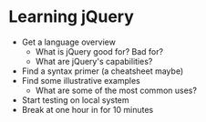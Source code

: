 # Learning jQuery

* Get a language overview
    - What is jQuery good for? Bad for?
    - What are jQuery's capabilities?
* Find a syntax primer (a cheatsheet maybe)
* Find some illustrative examples
    - What are some of the most common uses?
* Start testing on local system
* Break at one hour in for 10 minutes